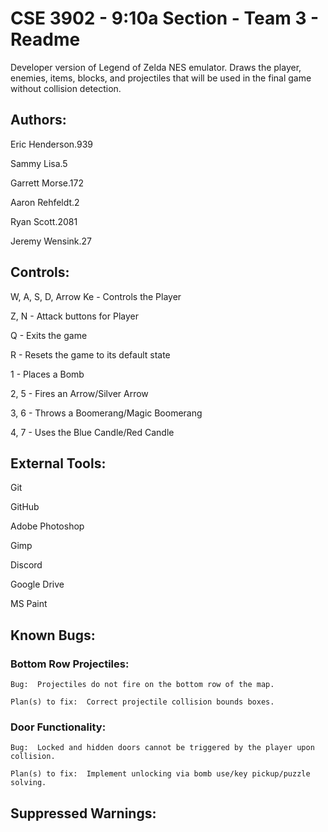 # CSE 3902 - 9:10a Section - Team 3 - Readme

Developer version of Legend of Zelda NES emulator. Draws the player, enemies, items, blocks, and projectiles that will be used in the final game without collision detection.

## Authors:
Eric Henderson.939

Sammy Lisa.5

Garrett Morse.172

Aaron Rehfeldt.2

Ryan Scott.2081

Jeremy Wensink.27


## Controls:
W, A, S, D, Arrow Ke - Controls the Player

Z, N - Attack buttons for Player

Q - Exits the game

R - Resets the game to its default state

1 - Places a Bomb

2, 5 - Fires an Arrow/Silver Arrow

3, 6 - Throws a Boomerang/Magic Boomerang

4, 7 - Uses the Blue Candle/Red Candle


## External Tools:
Git

GitHub

Adobe Photoshop

Gimp

Discord

Google Drive

MS Paint


## Known Bugs:
### Bottom Row Projectiles:
    Bug:  Projectiles do not fire on the bottom row of the map.

    Plan(s) to fix:  Correct projectile collision bounds boxes.

### Door Functionality:
    Bug:  Locked and hidden doors cannot be triggered by the player upon collision.
    
    Plan(s) to fix:  Implement unlocking via bomb use/key pickup/puzzle solving.

## Suppressed Warnings:
